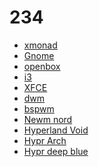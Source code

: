 # 234
- [xmonad]()
- [Gnome]()
- [openbox]()
- [i3]()
- [XFCE]()
- [dwm]()
- [bspwm]()
- [Newm nord]()
- [Hyperland Void]()
- [Hypr Arch]()
- [Hypr deep blue]()
